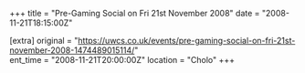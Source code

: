 +++
title = "Pre-Gaming Social on Fri 21st November 2008"
date = "2008-11-21T18:15:00Z"

[extra]
original = "https://uwcs.co.uk/events/pre-gaming-social-on-fri-21st-november-2008-1474489015114/"    
ent_time = "2008-11-21T20:00:00Z"
location = "Cholo"
+++



